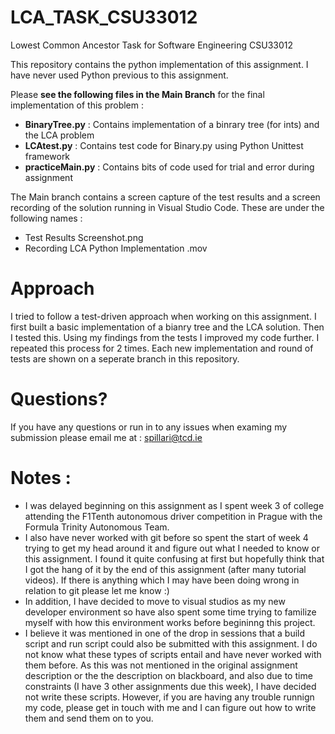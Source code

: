 # LCA_TASK_CSU33012
Lowest Common Ancestor Task for Software Engineering CSU33012

This repository contains the python implementation of this assignment. I have never used Python previous to this assignment.

Please __see the following files in the Main Branch__ for the final implementation of this problem :
- __BinaryTree.py__ : Contains implementation of a binrary tree (for ints) and the LCA problem
- __LCAtest.py__ : Contains test code for Binary.py using Python Unittest framework
- __practiceMain.py__ : Contains bits of code used for trial and error during assignment 

The Main branch contains a screen capture of the test results and a screen recording of 
the solution running in Visual Studio Code. These are under the following names :
- Test Results Screenshot.png
- Recording LCA Python Implementation .mov

# Approach
I tried to follow a test-driven approach when working on this assignment. I first built a basic implementation of a bianry tree and the LCA solution. Then I tested this. Using my findings from the tests I improved my code further. I repeated this process for 2 times. Each new implementation and round of tests are shown on a seperate branch in this repository. 

# Questions?
If you have any questions or run in to any issues when examing my submission please email me at : spillari@tcd.ie

# Notes : 
- I was delayed beginning on this assignment as I spent week 3 of college attending the F1Tenth autonomous driver competition in Prague with the Formula Trinity Autonomous Team. 
- I also have never worked with git before so spent the start of week 4 trying to get my head around it and figure out what I needed to know or this assignment. I found it quite confusing at first but hopefully think that I got the hang of it by the end of this assignment (after many tutorial videos). If there is anything which I may have been doing wrong in relation to git please let me know :)
- In addition, I have decided to move to visual studios as my new developer environment so have also spent some time trying to familize myself with how this environment works before begininng this project.
- I believe it was mentioned in one of the drop in sessions that a build script and run script could also be submitted  with this assignment. I do not know what these types of scripts entail and have never worked with them before. As this was not mentioned in the original assignment description or the the description on blackboard, and also due to time constraints (I have 3 other assignments due this week), I have decided not write these scripts. However, if you are having any trouble runnign my code, please get in touch with me and I can figure out how to write them and send them on to you.
